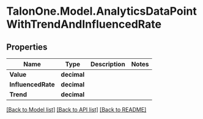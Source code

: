 # TalonOne.Model.AnalyticsDataPointWithTrendAndInfluencedRate
## Properties

Name | Type | Description | Notes
------------ | ------------- | ------------- | -------------
**Value** | **decimal** |  | 
**InfluencedRate** | **decimal** |  | 
**Trend** | **decimal** |  | 

[[Back to Model list]](../README.md#documentation-for-models) [[Back to API list]](../README.md#documentation-for-api-endpoints) [[Back to README]](../README.md)

